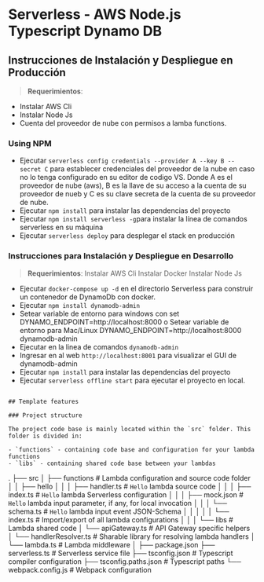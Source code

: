 # Serverless - AWS Node.js Typescript Dynamo DB



## Instrucciones de Instalación y Despliegue en Producción

> **Requerimientos**:
 - Instalar AWS Cli
 - Instalar Node Js
 - Cuenta del proveedor de nube con permisos a lamba functions.

### Using NPM
- Ejecutar `serverless config credentials --provider A --key B --secret C` para establecer credenciales del proveedor de la nube en caso no lo tenga configurado en su editor de codigo VS. Donde A es el proveedor de nube (aws), B es la llave de su acceso a la cuenta de su proveedor de nueb y C es su clave secreta de la cuenta de su proveedor de nube.
- Ejecutar `npm install` para instalar las dependencias del proyecto
- Ejecutar `npm install serverless -g`para instalar la línea de comandos serverless en su máquina
- Ejecutar `serverless deploy` para desplegar el stack en producción



### Instrucciones para Instalación y Despliegue en Desarrollo

> **Requerimientos**:
 Instalar AWS Cli
 Instalar Docker
 Instalar Node Js

- Ejecutar `docker-compose up -d` en el directorio Serverless para construir un contenedor de DynamoDb con docker.
- Ejecutar `npm install dynamodb-admin` 
- Setear variable de entorno para windows con set DYNAMO_ENDPOINT=http://localhost:8000 o Setear variable de entorno para Mac/Linux DYNAMO_ENDPOINT=http://localhost:8000 dynamodb-admin
- Ejecutar en la linea de comandos `dynamodb-admin`                                          
- Ingresar en al web `http://localhost:8001` para visualizar el GUI de dynamodb-admin
- Ejecutar `npm install` para instalar las dependencias del proyecto
- Ejecutar `serverless offline start` para ejecutar el proyecto en local.



```

## Template features

### Project structure

The project code base is mainly located within the `src` folder. This folder is divided in:

- `functions` - containing code base and configuration for your lambda functions
- `libs` - containing shared code base between your lambdas

```
.
├── src
│   ├── functions               # Lambda configuration and source code folder
│   │   ├── hello
│   │   │   ├── handler.ts      # `Hello` lambda source code
│   │   │   ├── index.ts        # `Hello` lambda Serverless configuration
│   │   │   ├── mock.json       # `Hello` lambda input parameter, if any, for local invocation
│   │   │   └── schema.ts       # `Hello` lambda input event JSON-Schema
│   │   │
│   │   └── index.ts            # Import/export of all lambda configurations
│   │
│   └── libs                    # Lambda shared code
│       └── apiGateway.ts       # API Gateway specific helpers
│       └── handlerResolver.ts  # Sharable library for resolving lambda handlers
│       └── lambda.ts           # Lambda middleware
│
├── package.json
├── serverless.ts               # Serverless service file
├── tsconfig.json               # Typescript compiler configuration
├── tsconfig.paths.json         # Typescript paths
└── webpack.config.js           # Webpack configuration
```